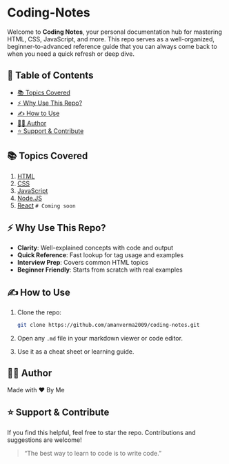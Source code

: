 # Coding-Notes

Welcome to **Coding Notes**, your personal documentation hub for mastering HTML, CSS, JavaScript, and more. This repo serves as a well-organized, beginner-to-advanced reference guide that you can always come back to when you need a quick refresh or deep dive.

## 📑 Table of Contents

* [📚 Topics Covered](#-topics-covered)
* [⚡ Why Use This Repo?](#-why-use-this-repo)
* [✍️ How to Use](#️-how-to-use)
* [🧑‍💻 Author](#-author)
* [⭐️ Support & Contribute](#️-support--contribute)

## 📚 Topics Covered

1. [HTML](./HTML/README.md)
2. [CSS](./CSS/README.md)
3. [JavaScript](./JS/README.md)
4. [Node.JS](./Node-JS/README.md)
5. [React](./REACT/README.md) `# Coming soon`

## ⚡ Why Use This Repo?

* **Clarity**: Well-explained concepts with code and output
* **Quick Reference**: Fast lookup for tag usage and examples
* **Interview Prep**: Covers common HTML topics
* **Beginner Friendly**: Starts from scratch with real examples

## ✍️ How to Use

1. Clone the repo:

    ```bash
    git clone https://github.com/amanverma2009/coding-notes.git
    ```

2. Open any `.md` file in your markdown viewer or code editor.
3. Use it as a cheat sheet or learning guide.

## 🧑‍💻 Author

Made with ❤️ By Me

## ⭐️ Support & Contribute

If you find this helpful, feel free to star the repo. Contributions and suggestions are welcome!

> “The best way to learn to code is to write code.”
